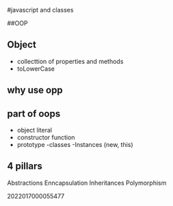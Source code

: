 #javascript and classes

##OOP

## Object

- collecttion of properties and methods
- toLowerCase

## why use opp

## part of oops

- object literal
- constructor function
- prototype
  -classes
  -Instances (new, this)

## 4 pillars

Abstractions
Enncapsulation
Inheritances
Polymorphism

2022017000055477

